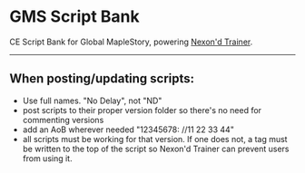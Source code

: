 # GMS Script Bank
CE Script Bank for Global MapleStory, powering [Nexon'd Trainer](https://github.com/md35-gk/Nexond-Trainer).

-----

## When posting/updating scripts:
- Use full names. "No Delay", not "ND"
- post scripts to their proper version folder so there's no need for commenting versions
- add an AoB wherever needed "12345678: //11 22 33 44"
- all scripts must be working for that version. If one does not, a **<not working>** tag must be written to the top of the script so Nexon'd Trainer can prevent users from using it.
